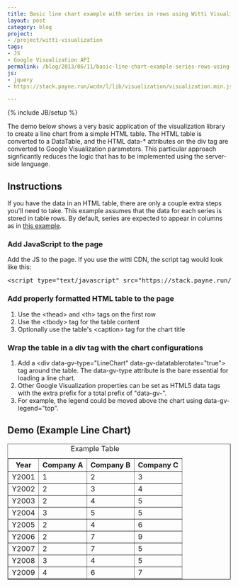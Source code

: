 ```yaml
---
title: Basic line chart example with series in rows using Witti Visualization
layout: post
category: blog
project:
- /project/witti-visualization
tags:
- JS
- Google Visualization API
permalink: /blog/2013/06/11/basic-line-chart-example-series-rows-using-witti-visualization
js:
- jquery
- https://stack.payne.run/wcdn/l/lib/visualization/visualization.min.js

---
```

{% include JB/setup %}
<div id="node-285" class="node node-blog node-promoted">
  <div class="content clearfix">
    <div class="field field-name-body field-type-text-with-summary field-label-hidden"><div class="field-items"><div class="field-item even"><p>The demo below shows a very basic application of the visualization library to create a line chart from a simple HTML table. The HTML table is converted to a DataTable, and the HTML data-* attributes on the div tag are converted to Google Visualization parameters. This particular approach signficantly reduces the logic that has to be implemented using the server-side language.</p>
<!--break-->
<h2>
	Instructions</h2>
<p>If you have the data in an HTML table, there are only a couple extra steps you'll need to take. This example assumes that the data for each series is stored in table rows. By default, series are expected to appear in columns as in <a href="/blog/2012/10/10/basic-line-chart-example-using-witti-visualization">this example</a>.</p>
<h3>
	Add JavaScript to the page</h3>
<p>Add the JS to the page. If you use the witti CDN, the script tag would look like this:</p>
<pre class="brush:jscript">
&lt;script type="text/javascript" src="https://stack.payne.run/wcdn/l/lib/visualization/visualization.min.js"&gt;&lt;/script&gt;</pre>
<h3>
	Add properly formatted HTML table to the page</h3>
<ol>
	<li>
		Use the &lt;thead&gt; and &lt;th&gt; tags on the first row</li>
	<li>
		Use the &lt;tbody&gt; tag for the table content</li>
	<li>
		Optionally use the table's &lt;caption&gt; tag for the chart title</li>
</ol>
<h3>
	Wrap the table in a div tag with the chart configurations</h3>
<ol>
	<li>
		Add a &lt;div data-gv-type="LineChart" data-gv-datatablerotate="true"&gt; tag around the table. The data-gv-type attribute is the bare essential for loading a line chart.</li>
	<li>
		Other Google Visualization properties can be set as HTML5 data tags with the extra prefix for a total prefix of "data-gv-".</li>
	<li>
		For example, the legend could be moved above the chart using data-gv-legend="top".</li>
</ol>
<h2>
	Demo (Example Line Chart)</h2>
<div data-gv-datatablerotate="true" data-gv-legend="right" data-gv-type="LineChart" style="width:100%; height:300px;">
	<table border="1" cellpadding="1" cellspacing="0" style="width: 100%;">
		<caption>
			Example Table</caption>
		<thead>
			<tr>
				<th scope="col">
					Year</th>
				<th scope="col">
					Company A</th>
				<th scope="col">
					Company B</th>
				<th scope="col">
					Company C</th>
			</tr>
		</thead>
		<tbody>
			<tr>
				<td>
					Y2001</td>
				<td>
					1</td>
				<td>
					2</td>
				<td>
					3</td>
			</tr>
			<tr>
				<td>
					Y2002</td>
				<td>
					2</td>
				<td>
					3</td>
				<td>
					4</td>
			</tr>
			<tr>
				<td>
					Y2003</td>
				<td>
					2</td>
				<td>
					4</td>
				<td>
					5</td>
			</tr>
			<tr>
				<td>
					Y2004</td>
				<td>
					3</td>
				<td>
					5</td>
				<td>
					5</td>
			</tr>
			<tr>
				<td>
					Y2005</td>
				<td>
					2</td>
				<td>
					4</td>
				<td>
					6</td>
			</tr>
			<tr>
				<td>
					Y2006</td>
				<td>
					2</td>
				<td>
					7</td>
				<td>
					9</td>
			</tr>
			<tr>
				<td>
					Y2007</td>
				<td>
					2</td>
				<td>
					7</td>
				<td>
					5</td>
			</tr>
			<tr>
				<td>
					Y2008</td>
				<td>
					3</td>
				<td>
					4</td>
				<td>
					5</td>
			</tr>
			<tr>
				<td>
					Y2009</td>
				<td>
					4</td>
				<td>
					6</td>
				<td>
					7</td>
			</tr>
		</tbody>
	</table>
</div>
<p>&nbsp;</p>
</div></div></div>  </div>
</div>
